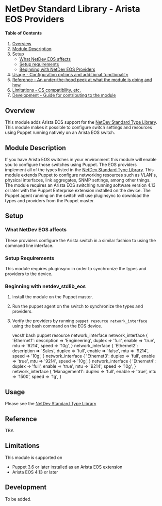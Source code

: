 # NetDev Standard Library - Arista EOS Providers

#### Table of Contents

1. [Overview](#overview)
2. [Module Description](#module-description)
3. [Setup](#setup)
    * [What NetDev EOS affects](#what-netdev_stdlib_eos-affects)
    * [Setup requirements](#setup-requirements)
    * [Beginning with NetDev EOS Providers](#beginning-with-netdev_stdlib_eos)
4. [Usage - Configuration options and additional functionality](#usage)
5. [Reference - An under-the-hood peek at what the module is doing and how](#reference)
5. [Limitations - OS compatibility, etc.](#limitations)
6. [Development - Guide for contributing to the module](#development)

## Overview

This module adds Arista EOS support for the [NetDev Standard Type
Library](https://github.com/puppetlabs/netdev_stdlib).  This module makes it
possible to configure switch settings and resources using Puppet running
natively on an Arista EOS switch.

## Module Description

If you have Arista EOS switches in your environment this module will enable you
to configure those switches using Puppet.  The EOS providers implement all of
the types listed in the [NetDev Standard Type
Library](https://github.com/puppetlabs/netdev_stdlib).  This module extends
Puppet to configure networking resources such as VLAN's, physical interfaces,
link aggregates, SNMP settings, among other things.  The module requires an
Arista EOS switching running software version 4.13 or later with the Puppet
Enterprise extension installed on the device.  The Puppet agent running on the
switch will use pluginsync to download the types and providers from the Puppet
master.

## Setup

### What NetDev EOS affects

These providers configure the Arista switch in a similar fashion to using the
command line interface.

### Setup Requirements

This module requires pluginsync in order to synchronize the types and providers
to the device.

### Beginning with netdev_stdlib_eos

 1. Install the module on the Puppet master.
 2. Run the puppet agent on the switch to synchronize the types and providers.
 3. Verify the providers by running `puppet resource network_interface` using
    the bash command on the EOS device.

    veos# bash puppet resource network_interface
    network_interface { 'Ethernet1':
      description => 'Engineering',
      duplex      => 'full',
      enable      => 'true',
      mtu         => '9214',
      speed       => '10g',
    }
    network_interface { 'Ethernet2':
      description => 'Sales',
      duplex      => 'full',
      enable      => 'false',
      mtu         => '9214',
      speed       => '10g',
    }
    network_interface { 'Ethernet3':
      duplex => 'full',
      enable => 'true',
      mtu    => '9214',
      speed  => '10g',
    }
    network_interface { 'Ethernet4':
      duplex => 'full',
      enable => 'true',
      mtu    => '9214',
      speed  => '10g',
    }
    network_interface { 'Management1':
      duplex => 'full',
      enable => 'true',
      mtu    => '1500',
      speed  => '1g',
    }

## Usage

Please see the [NetDev Standard Type Library][netdev]

## Reference

TBA

## Limitations

This module is supported on

 * Puppet 3.6 or later installed as an Arista EOS extension
 * Arista EOS 4.13 or later

## Development

To be added.

[netdev]: https://github.com/puppetlabs/netdev_stdlib
